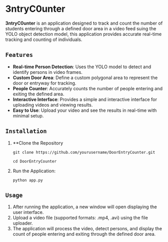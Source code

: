 # 3ntryC0unter

**3ntryC0unter** is an application designed to track and count the number of students entering through a defined door area in a video feed suing the YOLO object detection model, this application provides accurate real-time tracking and counting of individuals.

## ``Features``

- **Real-time Person Detection**: Uses the YOLO model to detect and identify persons in video frames.
- **Custom Door Area**: Define a custom polygonal area to represent the door or entryway for tracking.
- **People Counter**: Accurately counts the number of people entering and exiting the defined area.
- **Interactive Interface**: Provides a simple and interactive interface for uploading videos and viewing results.
- **Easy to Use**: Upload your video and see the results in real-time with minimal setup.

## ``Installation``

1. **Clone the Repository
   ```
   git clone https://github.com/yourusername/DoorEntryCounter.git
   ```
   ```
   cd DoorEntryCounter
   ```
2. Run the Application:
   ```
   python app.py
   ```

## ``Usage``
1. After running the application, a new window will open displaying the user interface.
2. Upload a video file (supported formats: .mp4, .avi) using the file uploader.
3. The application will process the video, detect persons, and display the count of people entering and exiting through the defined door area.

